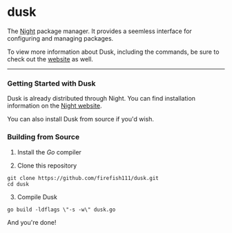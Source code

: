 # dusk

The [Night](https://github.com/DynamicSquid/night) package manager. It provides a seemless interface for configuring and managing packages.

To view more information about Dusk, including the commands, be sure to check out the [website](https://night-website.dynamicsquid.repl.co/index.html) as well.

---

### Getting Started with Dusk

Dusk is already distributed through Night. You can find installation information on the [Night website](https://night-website.dynamicsquid.repl.co/index.html).

You can also install Dusk from source if you'd wish.

### Building from Source

1. Install the *Go* compiler

2. Clone this repository

```
git clone https://github.com/firefish111/dusk.git
cd dusk
```

3. Compile Dusk

```
go build -ldflags \"-s -w\" dusk.go
```

And you're done!